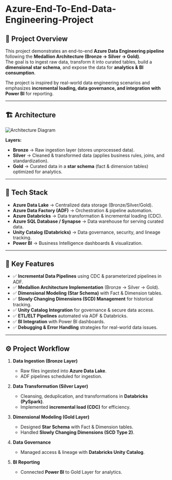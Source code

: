 # Azure-End-To-End-Data-Engineering-Project

## 📌 Project Overview
This project demonstrates an end-to-end **Azure Data Engineering pipeline** following the **Medallion Architecture (Bronze → Silver → Gold)**.  
The goal is to ingest raw data, transform it into curated tables, build a **dimensional star schema**, and expose the data for **analytics & BI consumption**.

The project is inspired by real-world data engineering scenarios and emphasizes **incremental loading, data governance, and integration with Power BI** for reporting.

---

## 🏗️ Architecture

![Architecture Diagram](./images/architecture.png) <!-- Replace with your actual diagram -->

**Layers:**
- **Bronze** → Raw ingestion layer (stores unprocessed data).  
- **Silver** → Cleaned & transformed data (applies business rules, joins, and standardization).  
- **Gold** → Curated data in a **star schema** (fact & dimension tables) optimized for analytics.  

---

## 🚀 Tech Stack
- **Azure Data Lake** → Centralized data storage (Bronze/Silver/Gold).  
- **Azure Data Factory (ADF)** → Orchestration & pipeline automation.  
- **Azure Databricks** → Data transformation & incremental loading (CDC).  
- **Azure SQL Database / Synapse** → Data warehouse for serving curated data.  
- **Unity Catalog (Databricks)** → Data governance, security, and lineage tracking.  
- **Power BI** → Business Intelligence dashboards & visualization.  

---

## 🔑 Key Features
- ✅ **Incremental Data Pipelines** using CDC & parameterized pipelines in ADF.  
- ✅ **Medallion Architecture Implementation** (Bronze → Silver → Gold).  
- ✅ **Dimensional Modeling (Star Schema)** with Fact & Dimension tables.  
- ✅ **Slowly Changing Dimensions (SCD) Management** for historical tracking.  
- ✅ **Unity Catalog Integration** for governance & secure data access.  
- ✅ **ETL/ELT Pipelines** automated via ADF & Databricks.  
- ✅ **BI Integration** with Power BI dashboards.  
- ✅ **Debugging & Error Handling** strategies for real-world data issues.  

---

## ⚙️ Project Workflow

1. **Data Ingestion (Bronze Layer)**  
   - Raw files ingested into **Azure Data Lake**.  
   - ADF pipelines scheduled for ingestion.  

2. **Data Transformation (Silver Layer)**  
   - Cleansing, deduplication, and transformations in **Databricks (PySpark)**.  
   - Implemented **incremental load (CDC)** for efficiency.  

3. **Dimensional Modeling (Gold Layer)**  
   - Designed **Star Schema** with Fact & Dimension tables.  
   - Handled **Slowly Changing Dimensions (SCD Type 2)**.  

4. **Data Governance**  
   - Managed access & lineage with **Databricks Unity Catalog**.  

5. **BI Reporting**  
   - Connected **Power BI** to Gold Layer for analytics.  
